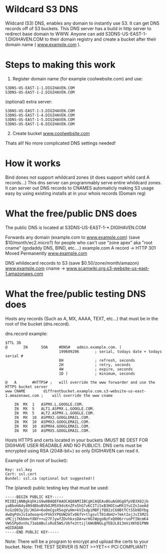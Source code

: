 Wildcard S3 DNS
=============

Wildcard (S3) DNS, enables any domain to instantly use S3. It can get DNS records off of S3 buckets. This DNS server has a build in http server to redirect base domain to WWW. Anyone can add S3DNS-US-EAST-1-1.DIGIHAVEN.COM to their domain registry and create a bucket after their domain name ( www.example.com ).

Steps to making this work
=============

1) Register domain name (for example coolwebsite.com) and use:
```````
S3DNS-US-EAST-1-1.DIGIHAVEN.COM 
S3DNS-US-EAST-1-2.DIGIHAVEN.COM
````````

(optional) extra server:
````````
S3DNS-US-EAST-1-3.DIGIHAVEN.COM
S3DNS-US-EAST-1-4.DIGIHAVEN.COM
S3DNS-US-EAST-1-5.DIGIHAVEN.COM
S3DNS-US-EAST-1-6.DIGIHAVEN.COM
````````

2) Create bucket www.coolwebsite.com

Thats all! No more complicated DNS settings needed!

How it works
=============

Bind dones not support whildcard zones (it does support whild card A records...)
This dns server can programmably serve entire whildcard zones.
It can server out DNS records to CNAMES automaticly making S3 usage easy by using existing installs at in your whois records (Domain reg)

What the free/public DNS does
=============

The public DNS is located at S3DNS-US-EAST-1-*.DIGIHAVEN.COM
 
Forwards any domain (example.com to www.example.com) (save $10/month/ec2.micro?) for people who can't use “zone apex” aka "root cname" (godaddy DNS, BIND, etc....)
	example.com A record -> HTTP 301 Moved Permanently www.example.com

DNS whildecard records to S3 (save $0.50/zone/month/amazon)
	www.example.com cname -> www.scamwiki.org.s3-website-us-east-1.amazonaws.com


What the free/public testing DNS does
=============

Hosts any records (Such as A, MX, AAAA, TEXT, etc...) that must be in the root of the bucket (dns.record).

dns.record example:
```````````````
$TTL 3D
@       IN      SOA     #DNS#	admin.example.com. (
                        199609206       ; serial, todays date + todays serial #
                        8H              ; refresh, seconds
                        2H              ; retry, seconds
                        4W              ; expire, seconds
                        1D )            ; minimum, seconds

@	A		#HTTPS# ; 	will override the www forwarder and use the HTTPS bucket server
www	CNAME		 diffrentbucket.example.com.s3-website-us-east-1.amazonaws.com ; 	will override the www cname

	IN	MX	1  	ASPMX.L.GOOGLE.COM.
	IN	MX	5 	ALT1.ASPMX.L.GOOGLE.COM.
	IN	MX	5	ALT2.ASPMX.L.GOOGLE.COM.
	IN	MX	10	ASPMX2.GOOGLEMAIL.COM.
	IN	MX	10	ASPMX3.GOOGLEMAIL.COM.
	IN	MX	10	ASPMX4.GOOGLEMAIL.COM.
	IN	MX	10	ASPMX5.GOOGLEMAIL.COM.
```````````````

Hosts HTTPS and certs located in your buckets (MUST BE DEST FOR DIGIHAVE USER READABLE AND NO PUBLIC!). DNS certs must be encrypted using RSA (2048-bit+) so only DIGIHAVEN can read it.

Example of (in root of bucket):
```````
Key: ssl.key
Cert: ssl.cert
Bundel: ssl.ca (optional but suggested!)
```````

The (planed) public testing key that must be used:
```````
-----BEGIN PUBLIC KEY-----
MIIBIjANBgkqhkiG9w0BAQEFAAOCAQ8AMIIBCgKCAQEAvBGuAGOGg8fpVB3X82jb
yaBboHA4y4N94BboBVbOJM5X9dcKnZFx5hG7vKCITiSxB3HOIswMX1YuCZnJaeAd
hcGzO93yjD/JKG4+6oOmCgsR5egVyHm+kVZxdpiM8FjfQ02zC60BtTCtS5b9DYbg
dwOqPdnJvIaOooq+GrPXk5YP6UW2mTxO6fV+tlgsvlT014bH2+7mktIejJvI5M2S
vMCjj7KbbmvYXNY++u27FJywfZDvhkxsDA+wrHGlWpgoNzFxQ006rruoPfINcmK4
VWSSPpOvnhL73abABulsRuE5W5/Ubfe3ttijl6WUBNGLgTEBJL813mVzXKhD1PNN
mQIDAQAB
-----END PUBLIC KEY-----
```````

Note: There will be a program to encrypt and upload the certs to your bucket.
Note: THE TEST SERVER IS NOT >>YET<< PCI COMPLIANT!
